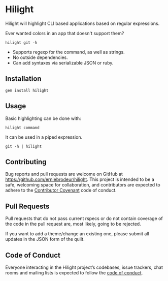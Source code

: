 # Hilight

Hilight will highlight CLI based applications based on regular expressions.

Ever wanted colors in an app that doesn't support them?

    hilight git -h

- Supports regexp for the command, as well as strings.
- No outside dependencies.
- Can add syntaxes via serializable JSON or ruby.

## Installation

    gem install hilight

## Usage

Basic highlighting can be done with:

    hilight command

It can be used in a piped expression.

    git -h | hilight

## Contributing

Bug reports and pull requests are welcome on GitHub at https://github.com/erniebrodeur/hilight. This project is intended to be a safe, welcoming space for collaboration, and contributors are expected to adhere to the [Contributor Covenant](http://contributor-covenant.org) code of conduct.

## Pull Requests

Pull requests that do not pass current rspecs or do not contain coverage of the code in the pull request are, most likely, going to be rejected.

If you want to add a theme/change an existing one, please submit all updates
in the JSON form of the quilt.

## Code of Conduct

Everyone interacting in the Hilight project’s codebases, issue trackers, chat rooms and mailing lists is expected to follow the [code of conduct](https://github.com/erniebrodeur/hilight/blob/master/CODE_OF_CONDUCT.md).
